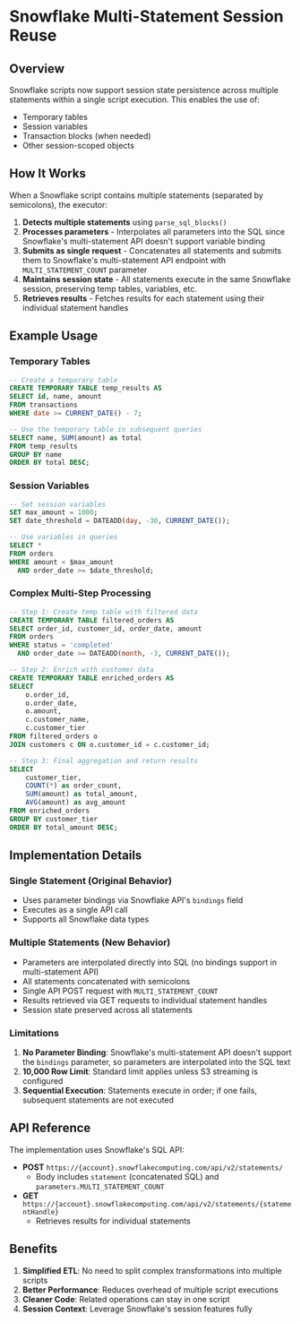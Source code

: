 # Snowflake Multi-Statement Session Reuse

## Overview

Snowflake scripts now support session state persistence across multiple statements within a single script execution. This enables the use of:
- Temporary tables
- Session variables
- Transaction blocks (when needed)
- Other session-scoped objects

## How It Works

When a Snowflake script contains multiple statements (separated by semicolons), the executor:

1. **Detects multiple statements** using `parse_sql_blocks()`
2. **Processes parameters** - Interpolates all parameters into the SQL since Snowflake's multi-statement API doesn't support variable binding
3. **Submits as single request** - Concatenates all statements and submits them to Snowflake's multi-statement API endpoint with `MULTI_STATEMENT_COUNT` parameter
4. **Maintains session state** - All statements execute in the same Snowflake session, preserving temp tables, variables, etc.
5. **Retrieves results** - Fetches results for each statement using their individual statement handles

## Example Usage

### Temporary Tables

```sql
-- Create a temporary table
CREATE TEMPORARY TABLE temp_results AS
SELECT id, name, amount
FROM transactions
WHERE date >= CURRENT_DATE() - 7;

-- Use the temporary table in subsequent queries
SELECT name, SUM(amount) as total
FROM temp_results
GROUP BY name
ORDER BY total DESC;
```

### Session Variables

```sql
-- Set session variables
SET max_amount = 1000;
SET date_threshold = DATEADD(day, -30, CURRENT_DATE());

-- Use variables in queries
SELECT *
FROM orders
WHERE amount < $max_amount
  AND order_date >= $date_threshold;
```

### Complex Multi-Step Processing

```sql
-- Step 1: Create temp table with filtered data
CREATE TEMPORARY TABLE filtered_orders AS
SELECT order_id, customer_id, order_date, amount
FROM orders
WHERE status = 'completed'
  AND order_date >= DATEADD(month, -3, CURRENT_DATE());

-- Step 2: Enrich with customer data
CREATE TEMPORARY TABLE enriched_orders AS
SELECT
    o.order_id,
    o.order_date,
    o.amount,
    c.customer_name,
    c.customer_tier
FROM filtered_orders o
JOIN customers c ON o.customer_id = c.customer_id;

-- Step 3: Final aggregation and return results
SELECT
    customer_tier,
    COUNT(*) as order_count,
    SUM(amount) as total_amount,
    AVG(amount) as avg_amount
FROM enriched_orders
GROUP BY customer_tier
ORDER BY total_amount DESC;
```

## Implementation Details

### Single Statement (Original Behavior)
- Uses parameter bindings via Snowflake API's `bindings` field
- Executes as a single API call
- Supports all Snowflake data types

### Multiple Statements (New Behavior)
- Parameters are interpolated directly into SQL (no bindings support in multi-statement API)
- All statements concatenated with semicolons
- Single API POST request with `MULTI_STATEMENT_COUNT`
- Results retrieved via GET requests to individual statement handles
- Session state preserved across all statements

### Limitations

1. **No Parameter Binding**: Snowflake's multi-statement API doesn't support the `bindings` parameter, so parameters are interpolated into the SQL text
2. **10,000 Row Limit**: Standard limit applies unless S3 streaming is configured
3. **Sequential Execution**: Statements execute in order; if one fails, subsequent statements are not executed

## API Reference

The implementation uses Snowflake's SQL API:
- **POST** `https://{account}.snowflakecomputing.com/api/v2/statements/`
  - Body includes `statement` (concatenated SQL) and `parameters.MULTI_STATEMENT_COUNT`
- **GET** `https://{account}.snowflakecomputing.com/api/v2/statements/{statementHandle}`
  - Retrieves results for individual statements

## Benefits

1. **Simplified ETL**: No need to split complex transformations into multiple scripts
2. **Better Performance**: Reduces overhead of multiple script executions
3. **Cleaner Code**: Related operations can stay in one script
4. **Session Context**: Leverage Snowflake's session features fully
